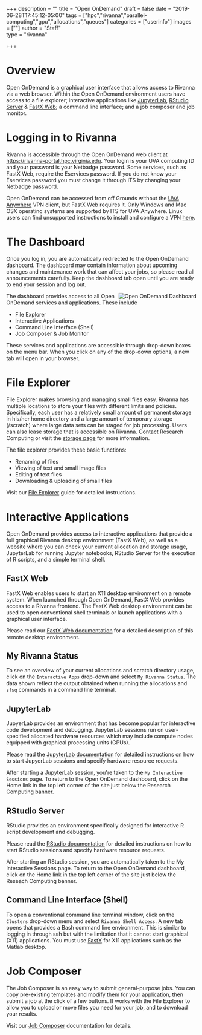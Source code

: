 +++
description = ""
title = "Open OnDemand"
draft = false
date = "2019-06-28T17:45:12-05:00"
tags = ["hpc","rivanna","parallel-computing","gpu","allocations","queues"]
categories = ["userinfo"]
images = [""]
author = "Staff"  
type = "rivanna"

+++

# Overview
Open OnDemand is a graphical user interface that allows access to Rivanna via a web browser. Within the Open OnDemand environment users have access to a file explorer; interactive applications like [JupyterLab](/userinfo/rivanna/software/jupyterlab), [RStudio Server](/userinfo/rivanna/software/r) & [FastX Web](/userinfo/rivanna/logintools/fastx); a command line interface; and a job composer and job monitor.


# Logging in to Rivanna
Rivanna is accessible through the Open OnDemand web client at https://rivanna-portal.hpc.virginia.edu. Your login is your UVA computing ID and your password is your Netbadge password. Some services, such as FastX Web, require the Eservices password. If you do not know your Eservices password you must change it through ITS by changing your Netbadge password.

Open OnDemand can be accessed from off Grounds without the [UVA Anywhere](https://virginia.service-now.com/its?id=itsweb_kb_article&sys_id=f24e5cdfdb3acb804f32fb671d9619d0) VPN client, but FastX Web requires it. Only Windows and Mac OSX operating systems are supported by ITS for UVA Anywhere. Linux users can find unsupported instructions to install and configure a VPN [here](/userinfo/rivanna/logintools/linuxvpn).


# The Dashboard
Once you log in, you are automatically redirected to the Open OnDemand dashboard. The dashboard may contain information about upcoming changes and maintenance work that can affect your jobs, so please read all announcements carefully. Keep the dashboard tab open until you are ready to end your session and log out.

<img src="/images/rivanna/openondemand-dash.png" alt="Open OnDemand Dashboard" class="project-inset" style="float:right;max-width:100%;" />

The dashboard provides access to all Open OnDemand services and applications. These include

+ File Explorer
+ Interactive Applications
+ Command Line Interface (Shell)
+ Job Composer & Job Monitor

These services and applications are accessible through drop-down boxes on the menu bar. When you click on any of the drop-down options, a new tab will open in your browser.


# File Explorer
File Explorer makes browsing and managing small files easy. Rivanna has multiple locations to store your files with different limits and policies. Specifically, each user has a relatively small amount of permanent storage in his/her home directory and a large amount of temporary storage (/scratch) where large data sets can be staged for job processing. Users can also lease storage that is accessible on Rivanna. Contact Research Computing or visit the [storage page](/userinfo/storage) for more information.

The file explorer provides these basic functions:

+ Renaming of files
+ Viewing of text and small image files
+ Editing of text files
+ Downloading & uploading of small files

Visit our [File Explorer](/userinfo/rivanna/ood/fileexplorer) guide for detailed instructions.


# Interactive Applications
Open OnDemand provides access to interactive applications that provide a full graphical Rivanna desktop environment (FastX Web), as well as a website where you can check your current allocation and storage usage, JupyterLab for running Jupyter notebooks, RStudio Server for the execution of R scripts, and a simple terminal shell.


## FastX Web
FastX Web enables users to start an X11 desktop environment on a remote system. When launched through Open OnDemand, FastX Web provides access to a Rivanna frontend. The FastX Web desktop environment can be used to open conventional shell terminals or launch applications with a graphical user interface.

Please read our [FastX Web documentation](/userinfo/rivanna/logintools/fastx) for a detailed description of this remote desktop environment.


## My Rivanna Status
To see an overview of your current allocations and scratch directory usage, click on the `Interactive Apps` drop-down and select `My Rivanna Status`. The data shown reflect the output obtained when running the allocations and `sfsq` commands in a command line terminal.


## JupyterLab
JupyerLab provides an environment that has become popular for interactive code development and debugging. JupyterLab sessions run on user-specified allocated hardware resources which may include compute nodes equipped with graphical processing units (GPUs).

Please read the [JupyterLab documentation](/userinfo/rivanna/software/jupyterlab) for detailed instructions on how to start JupyerLab sessions and specify hardware resource requests.

After starting a JupyterLab session, you're taken to the `My Interactive Sessions` page. To return to the Open OnDemand dashboard, click on the Home link in the top left corner of the site just below the Research Computing banner.


## RStudio Server
RStudio provides an environment specifically designed for interactive R script development and debugging.

Please read the [RStudio documentation](/userinfo/rivanna/software/r) for detailed instructions on how to start RStudio sessions and specify hardware resource requests.

After starting an RStudio session, you are automatically taken to the My Interactive Sessions page. To return to the Open OnDemand dashboard, click on the Home link in the top left corner of the site just below the Reseach Computing banner.

## Command Line Interface (Shell)
To open a conventional command line terminal window, click on the `Clusters` drop-down menu and select `Rivanna Shell Access`. A new tab opens that provides a Bash command line environment.  This is similar to logging in through ssh but with the limitation that it cannot start graphical (X11) applications.  You must use [FastX](/userinfo/rivanna/logintools/fastx) for X11 applications such as the Matlab desktop.

# Job Composer
The Job Composer is an easy way to submit general-purpose jobs.  You can copy pre-existing templates and modify them for your application, then submit a job at the click of a few buttons.  It works with the File Explorer to allow you to upload or move files you need for your job, and to download your results.

Visit our [Job Composer](/userinfo/rivanna/ood/jobcomposer) documentation for details.
